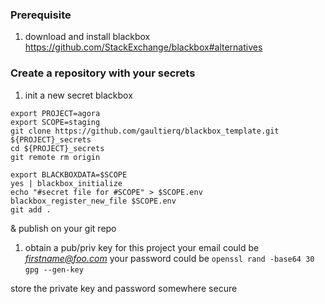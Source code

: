 
### Prerequisite
1. download and install blackbox
https://github.com/StackExchange/blackbox#alternatives


### Create a repository with your secrets

1. init a new secret blackbox
```
export PROJECT=agora
export SCOPE=staging
git clone https://github.com/gaultierq/blackbox_template.git ${PROJECT}_secrets
cd ${PROJECT}_secrets
git remote rm origin

export BLACKBOXDATA=$SCOPE
yes | blackbox_initialize
echo "#secret file for #SCOPE" > $SCOPE.env
blackbox_register_new_file $SCOPE.env
git add .
```

& publish on your git repo


1. obtain a pub/priv key for this project
   your email could be *firstname@foo.com*
   your password could be `openssl rand -base64 30`
`gpg --gen-key`

store the private key and password somewhere secure

